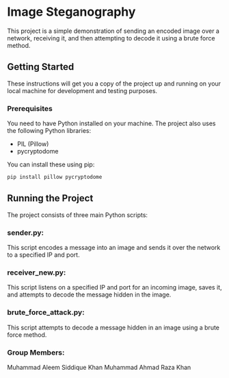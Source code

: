 # Image Steganography

This project is a simple demonstration of sending an encoded image over a network, receiving it, and then attempting to decode it using a brute force method.

## Getting Started

These instructions will get you a copy of the project up and running on your local machine for development and testing purposes.

### Prerequisites

You need to have Python installed on your machine. The project also uses the following Python libraries:

- PIL (Pillow)
- pycryptodome

You can install these using pip:

```bash
pip install pillow pycryptodome
```
## Running the Project
The project consists of three main Python scripts:

### sender.py:

This script encodes a message into an image and sends it over the network to a specified IP and port.
### receiver_new.py:

This script listens on a specified IP and port for an incoming image, saves it, and attempts to decode the message hidden in the image.
### brute_force_attack.py:

This script attempts to decode a message hidden in an image using a brute force method.
### Group Members:
Muhammad Aleem Siddique Khan
Muhammad Ahmad Raza Khan
